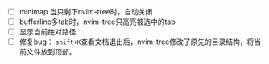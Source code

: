 - [ ] minimap 当只剩下nvim-tree时，自动关闭
- [ ] bufferline多tab时，nvim-tree只高亮被选中的tab
- [ ] 显示当前绝对路径
- [ ] 修复bug： `shift+K`查看文档退出后，nvim-tree修改了原先的目录结构，将当前文件放到顶部。
